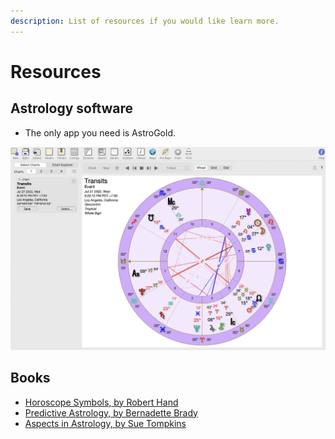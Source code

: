 ```yaml
---
description: List of resources if you would like learn more.
---
```


# Resources

## Astrology software

* The only app you need is AstroGold.

![](<../../.gitbook/assets/Screen Shot 2022-07-27 at 6.20.22 PM.png>)



## Books

* [Horoscope Symbols, by Robert Hand](https://www.amazon.com/Horoscope-Symbols-Robert-Hand/dp/0914918168/ref=asc\_df\_0914918168/?tag=hyprod-20\&linkCode=df0\&hvadid=312132072158\&hvpos=\&hvnetw=g\&hvrand=13310069375946878657\&hvpone=\&hvptwo=\&hvqmt=\&hvdev=c\&hvdvcmdl=\&hvlocint=\&hvlocphy=9031923\&hvtargid=pla-453979119093\&psc=1)
* [Predictive Astrology, by Bernadette Brady](https://www.amazon.com/Predictive-Astrology-Eagle-Bernadette-Brady/dp/1578631122/ref=asc\_df\_1578631122/?tag=hyprod-20\&linkCode=df0\&hvadid=312057361370\&hvpos=\&hvnetw=g\&hvrand=9459054451717170591\&hvpone=\&hvptwo=\&hvqmt=\&hvdev=c\&hvdvcmdl=\&hvlocint=\&hvlocphy=9031923\&hvtargid=pla-466383351978\&psc=1)
* [Aspects in Astrology, by Sue Tompkins](https://www.abebooks.com/Aspects-Astrology-Guide-Understanding-Planetary-Relationships/31238908728/bd?cm\_mmc=ggl-\_-US\_Shopp\_Trade\_10to20-\_-product\_id=COM9780892819652USED-\_-keyword=)
